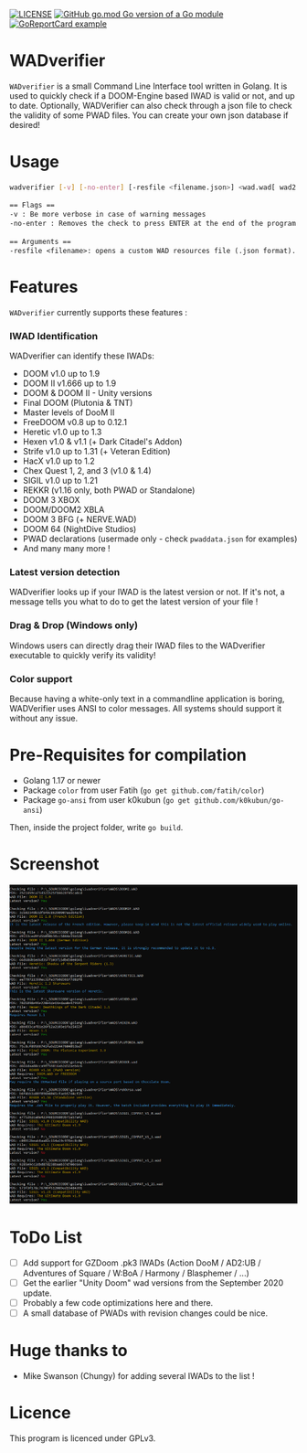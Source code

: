 [![LICENSE](https://img.shields.io/github/license/ch0ww/wadverifier)](LICENSE)
[![GitHub go.mod Go version of a Go module](https://img.shields.io/github/go-mod/go-version/ch0ww/wadverifier)](https://github.com/ch0ww/wadverifier)
[![GoReportCard example](https://goreportcard.com/badge/github.com/ch0ww/wadverifier)](https://goreportcard.com/report/github.com/ch0ww/wadverifier)


# WADverifier

`WADverifier` is a small Command Line Interface tool written in Golang. It is used to quickly check if a DOOM-Engine based IWAD is valid or not, and up to date. 
Optionally, WADVerifier can also check through a json file to check the validity of some PWAD files. You can create your own json database if desired!

# Usage
```sh
wadverifier [-v] [-no-enter] [-resfile <filename.json>] <wad.wad[ wad2.wad ...]>
```

```
== Flags ==
-v : Be more verbose in case of warning messages
-no-enter : Removes the check to press ENTER at the end of the program

== Arguments ==
-resfile <filename>: opens a custom WAD resources file (.json format).
``` 



# Features
`WADverifier` currently supports these features :

### IWAD Identification
WADverifier can identify these IWADs:
* DOOM v1.0 up to 1.9
* DOOM II v1.666 up to 1.9
* DOOM & DOOM II - Unity versions
* Final DOOM (Plutonia & TNT)
* Master levels of DooM II
* FreeDOOM v0.8 up to 0.12.1
* Heretic v1.0 up to 1.3
* Hexen v1.0 & v1.1 (+ Dark Citadel's Addon)
* Strife v1.0 up to 1.31 (+ Veteran Edition)
* HacX v1.0 up to 1.2
* Chex Quest 1, 2, and 3 (v1.0 & 1.4)
* SIGIL v1.0 up to 1.21 
* REKKR (v1.16 only, both PWAD or Standalone)
* DOOM 3 XBOX
* DOOM/DOOM2 XBLA
* DOOM 3 BFG (+ NERVE.WAD)
* DOOM 64 (NightDive Studios)
* PWAD declarations (usermade only - check `pwaddata.json` for examples)
* And many many more !

### Latest version detection
WADverifier looks up if your IWAD is the latest version or not. If it's not, a message tells you what to do to get the latest version of your file !

### Drag & Drop (Windows only)
Windows users can directly drag their IWAD files to the WADverifier executable to quickly verify its validity!

### Color support
Because having a white-only text in a commandline application is boring, WADVerifier uses ANSI to color messages. All systems should support it without any issue.

# Pre-Requisites for compilation
- Golang 1.17 or newer
- Package `color` from user Fatih (`go get github.com/fatih/color`)
- Package `go-ansi` from user k0kubun (`go get github.com/k0kubun/go-ansi`)

Then, inside the project folder, write `go build`.

# Screenshot
![Testing Image](media/test.png)

# ToDo List
- [ ] Add support for GZDoom .pk3 IWADs (Action DooM / AD2:UB / Adventures of Square / W:BoA / Harmony / Blasphemer / ...)
- [ ] Get the earlier "Unity Doom" wad versions from the September 2020 update.
- [ ] Probably a few code optimizations here and there.
- [ ] A small database of PWADs with revision changes could be nice.

# Huge thanks to 
* Mike Swanson (Chungy) for adding several IWADs to the list !

# Licence
This program is licenced under GPLv3.
